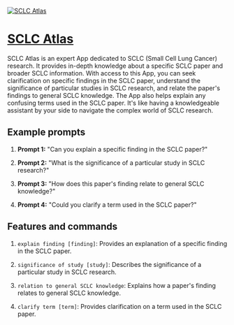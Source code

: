 [![SCLC Atlas](https://files.oaiusercontent.com/file-3zyhuFi3PILWngYltE137kN5?se=2123-10-17T22%3A45%3A05Z&sp=r&sv=2021-08-06&sr=b&rscc=max-age%3D31536000%2C%20immutable&rscd=attachment%3B%20filename%3Dd02a5978-7503-44d7-a46d-a3be59fdd5c5.png&sig=Mrx5ekNUeRd3ciA%2Bcg4h9y7DNNb0FwGPrOKZjtFb6UM%3D)](https://chat.openai.com/g/g-LAmtOmu0b-sclc-atlas)

# [SCLC Atlas](https://chat.openai.com/g/g-LAmtOmu0b-sclc-atlas)

SCLC Atlas is an expert App dedicated to SCLC (Small Cell Lung Cancer) research. It provides in-depth knowledge about a specific SCLC paper and broader SCLC information. With access to this App, you can seek clarification on specific findings in the SCLC paper, understand the significance of particular studies in SCLC research, and relate the paper's findings to general SCLC knowledge. The App also helps explain any confusing terms used in the SCLC paper. It's like having a knowledgeable assistant by your side to navigate the complex world of SCLC research.

## Example prompts

1. **Prompt 1:** "Can you explain a specific finding in the SCLC paper?"

2. **Prompt 2:** "What is the significance of a particular study in SCLC research?"

3. **Prompt 3:** "How does this paper's finding relate to general SCLC knowledge?"

4. **Prompt 4:** "Could you clarify a term used in the SCLC paper?"

## Features and commands

1. `explain finding [finding]`: Provides an explanation of a specific finding in the SCLC paper.

2. `significance of study [study]`: Describes the significance of a particular study in SCLC research.

3. `relation to general SCLC knowledge`: Explains how a paper's finding relates to general SCLC knowledge.

4. `clarify term [term]`: Provides clarification on a term used in the SCLC paper.